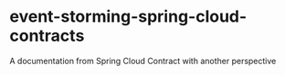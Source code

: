 # event-storming-spring-cloud-contracts
A documentation from Spring Cloud Contract with another perspective
